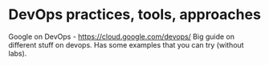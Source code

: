 # DevOps practices, tools, approaches

Google on DevOps - https://cloud.google.com/devops/
Big guide on different stuff on devops. Has some examples that you can try (without labs).
